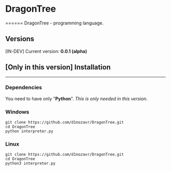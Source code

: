 # DragonTree
======
DragonTree - programming language.

## Versions
[IN-DEV] Current version: **0.0.1 (alpha)**

## [Only in this version] Installation
------

### Dependencies
You need to have only "**Python**". *This is only needed in this version*.

### Windows
```
git clone https://github.com/d1nozavr/DragonTree.git
cd DragonTree
python interpreter.py
```

### Linux
```
git clone https://github.com/d1nozavr/DragonTree.git
cd DragonTree
python3 interpreter.py
```
